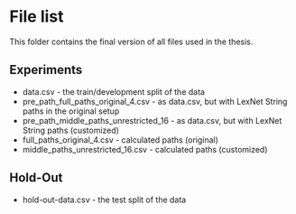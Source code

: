 # File list

This folder contains the final version of all files used in the thesis.

## Experiments

* data.csv - the train/development split of the data
* pre_path_full_paths_original_4.csv - as data.csv, but with LexNet String paths in the original setup
* pre_path_middle_paths_unrestricted_16 - as data.csv, but with LexNet String paths (customized)
* full_paths_original_4.csv - calculated paths (original)
* middle_paths_unrestricted_16.csv - calculated paths (customized)

## Hold-Out

* hold-out-data.csv - the test split of the data

